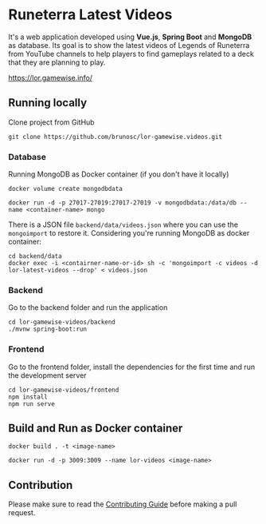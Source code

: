 # Runeterra Latest Videos

It's a web application developed using **Vue.js**, **Spring Boot** and **MongoDB** as database.
Its goal is to show the latest videos of Legends of Runeterra from YouTube channels to help players to find gameplays related to a deck that they are planning to play.

https://lor.gamewise.info/

## Running locally

Clone project from GitHub 
```
git clone https://github.com/brunosc/lor-gamewise.videos.git
```

### Database

Running MongoDB as Docker container (if you don't have it locally)

```
docker volume create mongodbdata

docker run -d -p 27017-27019:27017-27019 -v mongodbdata:/data/db --name <container-name> mongo
```

There is a JSON file `backend/data/videos.json` where you can use the `mongoimport` to restore it. Considering you're running MongoDB as docker container:

```
cd backend/data
docker exec -i <contairner-name-or-id> sh -c 'mongoimport -c videos -d lor-latest-videos --drop' < videos.json
```

### Backend

Go to the backend folder and run the application

```
cd lor-gamewise-videos/backend
./mvnw spring-boot:run
```

### Frontend

Go to the frontend folder, install the dependencies for the first time and run the development server

```
cd lor-gamewise-videos/frontend
npm install
npm run serve
```

## Build and Run as Docker container

```
docker build . -t <image-name>

docker run -d -p 3009:3009 --name lor-videos <image-name>
```

## Contribution

Please make sure to read the [Contributing Guide](CONTRIBUTING.md) before making a pull request.
